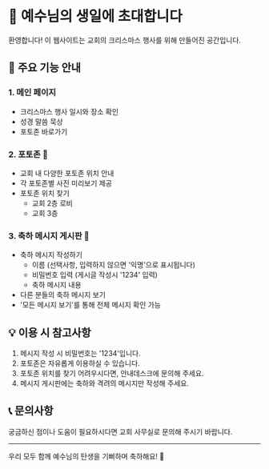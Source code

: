 # 🎄 예수님의 생일에 초대합니다

환영합니다! 이 웹사이트는 교회의 크리스마스 행사를 위해 만들어진 공간입니다.

## 📱 주요 기능 안내

### 1. 메인 페이지
- 크리스마스 행사 일시와 장소 확인
- 성경 말씀 묵상
- 포토존 바로가기

### 2. 포토존 📸
- 교회 내 다양한 포토존 위치 안내
- 각 포토존별 사진 미리보기 제공
- 포토존 위치 찾기
    - 교회 2층 로비
    - 교회 3층

### 3. 축하 메시지 게시판 💌
- 축하 메시지 작성하기
    - 이름 (선택사항, 입력하지 않으면 '익명'으로 표시됩니다)
    - 비밀번호 입력 (게시글 작성시 '1234' 입력)
    - 축하 메시지 내용
- 다른 분들의 축하 메시지 보기
- '모든 메시지 보기'를 통해 전체 메시지 확인 가능

## 💡 이용 시 참고사항

1. 메시지 작성 시 비밀번호는 '1234'입니다.
2. 포토존은 자유롭게 이용하실 수 있습니다.
3. 포토존 위치를 찾기 어려우시다면, 안내데스크에 문의해 주세요.
4. 메시지 게시판에는 축하와 격려의 메시지만 작성해 주세요.

## 📞 문의사항

궁금하신 점이나 도움이 필요하시다면 교회 사무실로 문의해 주시기 바랍니다.

---
우리 모두 함께 예수님의 탄생을 기뻐하며 축하해요! 🎉